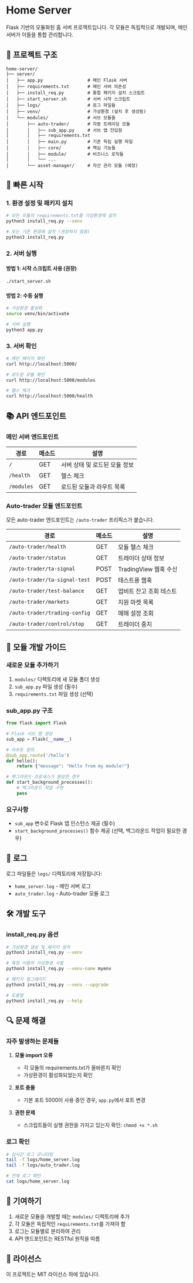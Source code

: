 # Home Server

Flask 기반의 모듈화된 홈 서버 프로젝트입니다. 각 모듈은 독립적으로 개발되며, 메인 서버가 이들을 통합 관리합니다.

## 📁 프로젝트 구조

```
home-server/
├── server/
│   ├── app.py                 # 메인 Flask 서버
│   ├── requirements.txt       # 메인 서버 의존성
│   ├── install_req.py         # 통합 패키지 설치 스크립트
│   ├── start_server.sh        # 서버 시작 스크립트
│   ├── logs/                  # 로그 파일들
│   ├── venv/                  # 가상환경 (설치 후 생성됨)
│   └── modules/               # 서브 모듈들
│       ├── auto-trader/       # 자동 트레이딩 모듈
│       │   ├── sub_app.py     # 서브 앱 진입점
│       │   ├── requirements.txt
│       │   ├── main.py        # 기존 독립 실행 파일
│       │   ├── core/          # 핵심 기능들
│       │   ├── module/        # 비즈니스 로직들
│       │   └── ...
│       └── asset-manager/     # 자산 관리 모듈 (예정)
```

## 🚀 빠른 시작

### 1. 환경 설정 및 패키지 설치

```bash
# 모든 모듈의 requirements.txt를 가상환경에 설치
python3 install_req.py --venv

# 또는 기존 환경에 설치 (권장하지 않음)
python3 install_req.py
```

### 2. 서버 실행

#### 방법 1: 시작 스크립트 사용 (권장)
```bash
./start_server.sh
```

#### 방법 2: 수동 실행
```bash
# 가상환경 활성화
source venv/bin/activate

# 서버 실행
python3 app.py
```

### 3. 서버 확인

```bash
# 메인 페이지 확인
curl http://localhost:5000/

# 로드된 모듈 확인
curl http://localhost:5000/modules

# 헬스 체크
curl http://localhost:5000/health
```

## 📚 API 엔드포인트

### 메인 서버 엔드포인트

| 경로 | 메소드 | 설명 |
|------|--------|------|
| `/` | GET | 서버 상태 및 로드된 모듈 정보 |
| `/health` | GET | 헬스 체크 |
| `/modules` | GET | 로드된 모듈과 라우트 목록 |

### Auto-trader 모듈 엔드포인트

모든 auto-trader 엔드포인트는 `/auto-trader` 프리픽스가 붙습니다.

| 경로 | 메소드 | 설명 |
|------|--------|------|
| `/auto-trader/health` | GET | 모듈 헬스 체크 |
| `/auto-trader/status` | GET | 트레이더 상태 정보 |
| `/auto-trader/ta-signal` | POST | TradingView 웹훅 수신 |
| `/auto-trader/ta-signal-test` | POST | 테스트용 웹훅 |
| `/auto-trader/test-balance` | GET | 업비트 잔고 조회 테스트 |
| `/auto-trader/markets` | GET | 지원 마켓 목록 |
| `/auto-trader/trading-config` | GET | 매매 설정 조회 |
| `/auto-trader/control/stop` | GET | 트레이더 중지 |

## 🔧 모듈 개발 가이드

### 새로운 모듈 추가하기

1. `modules/` 디렉토리에 새 모듈 폴더 생성
2. `sub_app.py` 파일 생성 (필수)
3. `requirements.txt` 파일 생성 (선택)

### sub_app.py 구조

```python
from flask import Flask

# Flask 서브 앱 생성
sub_app = Flask(__name__)

# 라우트 정의
@sub_app.route('/hello')
def hello():
    return {"message": "Hello from my module!"}

# 백그라운드 프로세스가 필요한 경우
def start_background_processes():
    # 백그라운드 작업 구현
    pass
```

### 요구사항

- `sub_app` 변수로 Flask 앱 인스턴스 제공 (필수)
- `start_background_processes()` 함수 제공 (선택, 백그라운드 작업이 필요한 경우)

## 📝 로그

로그 파일들은 `logs/` 디렉토리에 저장됩니다:

- `home_server.log` - 메인 서버 로그
- `auto_trader.log` - Auto-trader 모듈 로그

## 🛠️ 개발 도구

### install_req.py 옵션

```bash
# 가상환경 생성 및 패키지 설치
python3 install_req.py --venv

# 특정 이름의 가상환경 사용
python3 install_req.py --venv-name myenv

# 패키지 업그레이드
python3 install_req.py --venv --upgrade

# 도움말
python3 install_req.py --help
```

## 🔍 문제 해결

### 자주 발생하는 문제들

1. **모듈 import 오류**
   - 각 모듈의 requirements.txt가 올바른지 확인
   - 가상환경이 활성화되었는지 확인

2. **포트 충돌**
   - 기본 포트 5000이 사용 중인 경우, `app.py`에서 포트 변경

3. **권한 문제**
   - 스크립트들이 실행 권한을 가지고 있는지 확인: `chmod +x *.sh`

### 로그 확인

```bash
# 실시간 로그 모니터링
tail -f logs/home_server.log
tail -f logs/auto_trader.log

# 전체 로그 확인
cat logs/home_server.log
```

## 🤝 기여하기

1. 새로운 모듈을 개발할 때는 `modules/` 디렉토리에 추가
2. 각 모듈은 독립적인 `requirements.txt`를 가져야 함
3. 로그는 모듈별로 분리하여 관리
4. API 엔드포인트는 RESTful 원칙을 따름

## 📄 라이선스

이 프로젝트는 MIT 라이선스 하에 있습니다.
